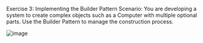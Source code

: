 Exercise 3: Implementing the Builder Pattern
Scenario: 
You are developing a system to create complex objects such as a Computer with multiple optional parts. Use the Builder Pattern to manage the construction process.


![image](https://github.com/user-attachments/assets/273a417d-795e-4f73-9c0d-8dff8c65768a)
